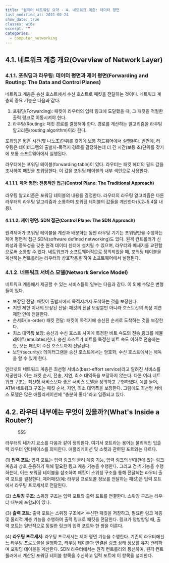 ```yaml
---
title: "컴퓨터 네트워킹 요약 - 4. 네트워크 계층: 데이터 평면
last_modified_at: 2021-02-24
show_date: true
classes: wide
excerpt: ""
categories:
  - computer_networking
---
```


## 4.1. 네트워크 계층 개요(Overview of Network Layer)

### 4.1.1. 포워딩과 라우팅: 데이터 평면과 제어 평면(Forwarding and Routing: The Data and Control Planes)
네트워크 계층은 송신 호스트에서 수신 호스트로 패킷을 전달하는 것이다. 
네트워크 계층의 중요 기능은 다음과 같다. 

1. 포워딩(Forwarding): 패킷이 라우터의 입력 링크에 도달했을 때, 그 패킷을 적절한 출력 링크로 이동시켜야 한다. 
2. 라우팅(Routing): 패킷 경로를 결정해야 한다. 경로를 계산하는 알고리즘을 라우팅 알고리즘(routing algorithm)이라 한다. 

포워딩은 짧은 시간(몇 나노초)단위를 갖기에 보통 하드웨어에서 실행된다. 
반면에, 라우팅은 데이터그램의 출발지-목적지 경로를 결정하는데 더 긴 시간(보통 초)단위를 갖기에 보통 소프트웨어에서 실행된다. 

라우터에는 포워딩 테이블(forwarding table)이 있다. 
라우터는 패킷 헤더의 필드 값을 조사하여 패킷을 포워딩한다. 
이 값을 포워딩 테이블의 내부 색인으로 사용한다. 

#### 4.1.1.1. 제어 평면: 전통적인 접근(Control Plane: The Traditional Approach)
라우팅 알고리즘은 포워딩 테이블의 내용을 결정한다. 
라우터의 라우팅 알고리즘은 다른 라우터의 라우팅 알고리즘과 소통하며 포워딩 테이블의 값들을 계산한다(5.2~5.4절 내용). 

#### 4.1.1.2. 제어 평면: SDN 접근(Control Plane: The SDN Approach)
원격제어가 포워딩 테이블을 계산과 배분하는 동안 라우팅 기기는 포워딩만을 수행하는 제어 평면적 접근 SDN(software defined networking)도 있다. 
원격 컨트롤러가 신뢰성과 중복성을 갖춘 원격 데이터 센터에 설치될 수 있으며, 라우터와 메세지를 교환함으로써 소통할 수 있다. 
네트워크가 소프트웨어적으로 정의되었을 때, 포워딩 테이블을 계산하는 컨트롤러는 라우터와 상호작용을 하여 소프트웨어에서 실행된다. 

### 4.1.2. 네트워크 서비스 모델(Network Service Model)
네트워크 계층에서 제공할 수 있는 서비스들의 일부는 다음과 같다. 이 외에 수많은 변형들이 있다. 
* 보장된 전달: 패킷이 출발지에서 목적지까지 도착하는 것을 보장한다. 
* 지연 제한 이내의 보장된 전달: 패킷의 전달 보장뿐만 아니라 호스트간의 특정 지연 제한 안에 전달한다. 
* 순서화(in-order) 패킷 전달: 패킷이 목적지에 송신된 순서로 도착하는 것을 보장한다. 
* 최소 대역폭 보장: 송신과 수신 호스트 사이에 특정한 비트 속도의 전송 링크를 에뮬레이트(emulates)한다. 송신 호스트가 비트를 특정한 비트 속도 이하로 전송하는 한, 모든 패킷이 수신 호스트까지 전달된다. 
* 보안(security): 데이터그램을 송신 호스트에서는 암호화, 수신 호스트에서는 해독을 할 수 있게 한다. 

인터넷의 네트워크 계층은 최선형 서비스(best-effort service)라고 알려진 서비스를 제공한다. 
이는 패킷 순서, 전송, 지연, 최소 대역폭을 보장하지 않는다. 
다른 여러 네트워크 구조는 최선형 서비스보다 좋은 서비스 모델을 정의하고 구현하였다. 
예를 들어, ATM 네트워크 구조는 패킷 순서, 지연, 최소 대역폭을 보장한다. 
그럼에도 최선형 서비스 모델은 많은 애플리케이션에 "충분히 좋다"라고 입증되고 있다. 

## 4.2. 라우터 내부에는 무엇이 있을까?(What's Inside a Router?)
<figure style="width: 600px" class="align-center">
 	<img src="{{ '/assets/img/bio-photo.jpg' }}" alt=""> 
 	<figcaption>555</figcaption>
</figure> 

라우터의 네가지 요소를 다음과 같이 정의한다. 
여기서 포트라는 용어는 물리적인 입출력 라우터 인터페이스를 의미한다. 
애플리케이션 및 소켓과 관련된 포트와는 다르다. 

(1) **입력 포트**: 입력 포트는 입력 링크의 물리 계층 기능, 입력 링크의 반대편에 있는 링크 계층과 상호 운용하기 위해 필요한 링크 계층 기능을 수행한다. 
그리고 검색 기능을 수행하는데, 이는 포워딩 테이블을 참조하여 패킷이 스위칭 구조를 통해 전달되는 라우터 출력 포트를 결정한다. 
제어패킷(예: 라우팅 프로토콜 정보를 전달하는 패킷)은 입력 포트에서 라우팅 프로세서로 전달된다. 

(2) **스위칭 구조**: 스위칭 구조는 입력 포트와 출력 포트를 연결한다. 스위칭 구조는 라우터 내부에 포함되어 있다. 

(3) **출력 포트**: 출력 포트는 스위칭 구조에서 수신한 패킷을 저장하고, 필요한 링크 계층 및 물리적 계층 기능을 수행하여 출력 링크로 패킷을 전달한다. 
링크가 양방향일 때, 출력 포트는 일반적으로 동일한 링크의 입력 포트와 한 쌍을 이룬다. 

(4) **라우팅 프로세서**: 라우팅 프로세서는 제어 평면 기능을 수행한다. 기존의 라우터에선느 라우팅 프로토콜을 실행하고, 라우팅 테이블과 연결된 링크 상태 정보를 유지 관리하며 포워딩 테이블을 계산한다. 
SDN 라우터에서는 원격 컨트롤러와 통신하여, 원격 컨트롤러에서 계산된 포워딩 테이블 항목을 수신하고 입력 포트에 이 항목을 설치한다. 


